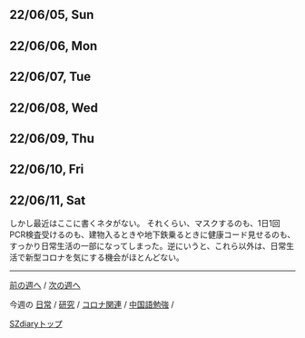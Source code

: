 ## 22/06/05, Sun


## 22/06/06, Mon


## 22/06/07, Tue


## 22/06/08, Wed


## 22/06/09, Thu


## 22/06/10, Fri


## 22/06/11, Sat

しかし最近はここに書くネタがない。
それくらい、マスクするのも、1日1回PCR検査受けるのも、建物入るときや地下鉄乗るときに健康コード見せるのも、すっかり日常生活の一部になってしまった。逆にいうと、これら以外は、日常生活で新型コロナを気にする機会がほとんどない。

***

[前の週へ](2205-5.md) /
[次の週へ](2206-2.md)

今週の
[日常](../diary/2206-1.md) /
[研究](../research/2206-1.md) /
[コロナ関連](../covid19/2206-1.md) / 
[中国語勉強](../chinese/2206-1.md) / 

[SZdiaryトップ](../../README.md)
